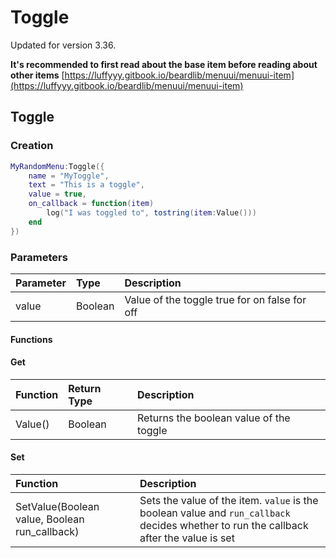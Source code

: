 # Toggle

Updated for version 3.36.

**It's recommended to first read about the base item before reading about other items** [https://luffyyy.gitbook.io/beardlib/menuui/menuui-item](https://luffyyy.gitbook.io/beardlib/menuui/menuui-item)

## Toggle

### Creation

```lua
MyRandomMenu:Toggle({
    name = "MyToggle",
    text = "This is a toggle",
    value = true,
    on_callback = function(item)
        log("I was toggled to", tostring(item:Value()))
    end
})
```

### Parameters

| Parameter | Type | Description |
| :--- | :--- | :--- |
| value | Boolean | Value of the toggle true for on false for off |

#### Functions

#### Get

| Function | Return Type | Description |
| :--- | :--- | :--- |
| Value\(\) | Boolean | Returns the boolean value of the toggle |

#### Set

| Function | Description |
| :--- | :--- |
| SetValue\(Boolean value, Boolean run\_callback\) | Sets the value of the item. `value` is the boolean value and `run_callback` decides whether to run the callback after the value is set |

